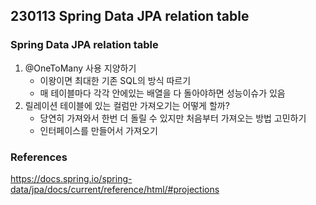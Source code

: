## 230113 Spring Data JPA relation table

### Spring Data JPA relation table

1. @OneToMany 사용 지양하기
   - 이왕이면 최대한 기존 SQL의 방식 따르기
   - 매 테이블마다 각각 안에있는 배열을 다 돌아야하면 성능이슈가 있음
2. 릴레이션 테이블에 있는 컬럼만 가져오기는 어떻게 할까?
   - 당연히 가져와서 한번 더 돌릴 수 있지만 처음부터 가져오는 방법 고민하기
   - 인터페이스를 만들어서 가져오기

### References

https://docs.spring.io/spring-data/jpa/docs/current/reference/html/#projections
